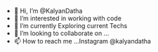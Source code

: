 - 👋 Hi, I’m @KalyanDatha
- 👀 I’m interested in working with code
- 🌱 I’m currently Exploring current Techs
- 💞️ I’m looking to collaborate on ...
- 📫 How to reach me ...Instagram @kalyandatha

<!---
KalyanDatha/KalyanDatha is a ✨ special ✨ repository because its `README.md` (this file) appears on your GitHub profile.
You can click the Preview link to take a look at your changes.
--->
